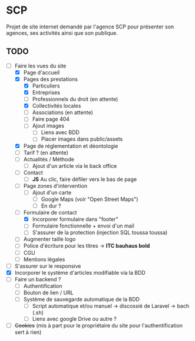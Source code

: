 # SCP

Projet de site internet demandé par l'agence SCP pour présenter son agences, ses activités ainsi que son publique.

## TODO

- [ ] Faire les vues du site
  - [x] Page d'accueil
  - [x] Pages des prestations
    - [x] Particuliers
    - [x] Entreprises
    - [ ] Professionnels du droit (en attente)
    - [x] Collectivités locales
    - [ ] Associations (en attente)
    - [ ] Faire page 404
    - [ ] Ajout images
      - [ ] Liens avec BDD
      - [ ] Placer images dans public/assets
  - [x] Page de réglementation et déontologie
  - [ ] Tarif ? (en attente)
  - [ ] Actualités / Méthode
    - [ ] Ajout d'un article via le back office
  - [ ] Contact
    - [ ] **JS** Au clic, faire défiler vers le bas de page
  - [ ] Page zones d'intervention
    - [ ] Ajout d'un carte
      - [ ]  Google Maps (voir "Open Street Maps")
      - [ ]  En dur ?
  - [ ] Formulaire de contact
    - [x] Incorporer formulaire dans "footer"
    - [ ] Formulaire fonctionnelle + envoi d'un mail
    - [ ] S'assurer de la protection (injection SQL toussa toussa)
  - [ ] Augmenter taille logo
  - [ ] Police d'écriture pour les titres -> **ITC bauhaus bold**
  - [ ] CGU
  - [ ] Mentions légales
- [ ] S'assurer sur le responsive
- [x] Incorporer le système d'articles modifiable via la BDD
- [ ] Faire un backend ?
  - [ ] Authentification
  - [ ] Bouton de lien / URL
  - [ ] Système de sauvegarde automatique de la BDD
    - [ ] Script automatique et/ou manuel -> discossié de Laravel  -> bach (.sh)
    - [ ] Liens avec google Drive ou autre ?
- [ ] ~~Cookies~~ (mis à part pour le propriétaire du site pour l'authentification sert à rien)
